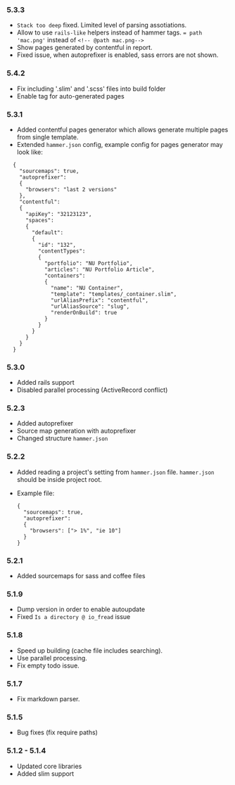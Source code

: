 ### 5.3.3
  
  * `Stack too deep` fixed. Limited level of parsing assotiations.
  *  Allow to use `rails-like` helpers instead of hammer tags. `= path 'mac.png'` instead of `<!-- @path mac.png-->` 
  * Show pages generated by contentful in report.
  * Fixed issue, when autoprefixer is enabled, sass errors are not shown.
  

### 5.4.2

  * Fix including '.slim' and '.scss' files into build folder
  * Enable <!-- @path --> tag for auto-generated pages

### 5.3.1
  
  * Added contentful pages generator which allows generate multiple pages from single template.
  * Extended `hammer.json` config, example config for pages generator may look like:
```
  {
    "sourcemaps": true,
    "autoprefixer":
    {
      "browsers": "last 2 versions"
    },
    "contentful":
    {
      "apiKey": "32123123",
      "spaces": 
      {
        "default":
        {
          "id": "132",
          "contentTypes":
          {
            "portfolio": "NU Portfolio",
            "articles": "NU Portfolio Article",
            "containers":
            {
              "name": "NU Container",
              "template": "templates/_container.slim",
              "urlAliasPrefix": "contentful",
              "urlAliasSource": "slug",
              "renderOnBuild": true
            }
          }
        }
      }
    }
  }
```
### 5.3.0

  * Added rails support
  * Disabled parallel processing (ActiveRecord conflict)
  
### 5.2.3

  * Added autoprefixer
  * Source map generation with autoprefixer
  * Changed structure `hammer.json` 

### 5.2.2

  * Added reading a project's setting from `hammer.json` file. `hammer.json` should be inside project root.
  * Example file:

        {
          "sourcemaps": true,
          "autoprefixer":
          {
            "browsers": ["> 1%", "ie 10"]
          }
        }

### 5.2.1

  * Added sourcemaps for sass and coffee files
  
### 5.1.9

 * Dump version in order to enable autoupdate
 * Fixed `Is a directory @ io_fread` issue

### 5.1.8

  * Speed up building (cache file includes searching).
  * Use parallel processing.
  * Fix empty todo issue.
 
### 5.1.7
 
  * Fix markdown parser.

### 5.1.5

  * Bug fixes (fix require paths)

### 5.1.2 - 5.1.4

  * Updated core libraries
  * Added slim support

